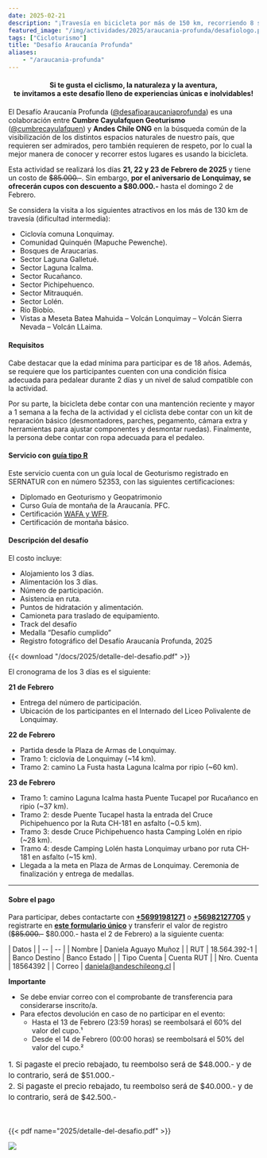 ```yaml
---
date: 2025-02-21
description: "¡Travesía en bicicleta por más de 150 km, recorriendo 8 sectores de la comuna de Lonquimay en La Araucanía!"
featured_image: "/img/actividades/2025/araucania-profunda/desafiologo.png"
tags: ["Cicloturismo"]
title: "Desafío Araucanía Profunda"
aliases:
    - "/araucania-profunda"
---
```


<h4 style="text-align: center; margin-bottom: 20px;"><b>
    Si te gusta el ciclismo, la naturaleza y la aventura,<br style="margin-bottom: 5px">
    te invitamos a este desafío lleno de experiencias únicas e inolvidables!
</b></h4>

El Desafío Araucanía Profunda ([@desafioaraucaniaprofunda](https://www.instagram.com/desafioaraucaniaprofunda/)) es una colaboración entre **Cumbre Cayulafquen Geoturismo** ([@cumbrecayulafquen](https://www.instagram.com/cumbrecayulafquen/)) y **Andes Chile ONG** en la búsqueda común de la visibilización de los distintos espacios naturales de nuestro país, que requieren ser admirados, pero también requieren de respeto, por lo cual la mejor manera de conocer y recorrer estos lugares es usando la bicicleta.

Esta actividad se realizará los días **21, 22 y 23 de Febrero de 2025** y tiene un costo de ~~$85.000.-~~. Sin embargo, **por el aniversario de Lonquimay, se ofrecerán cupos con descuento a $80.000.-** hasta el domingo 2 de Febrero.

Se considera la visita a los siguientes atractivos en los más de 130 km de travesía (dificultad intermedia):

- Ciclovía comuna Lonquimay.
- Comunidad Quinquén (Mapuche Pewenche).
- Bosques de Araucarias.
- Sector Laguna Galletué.
- Sector Laguna Icalma.
- Sector Rucañanco.
- Sector Pichipehuenco.
- Sector Mitrauquén.
- Sector Lolén.
- Río Biobío.
- Vistas a Meseta Batea Mahuida – Volcán Lonquimay – Volcán Sierra Nevada –
Volcán LLaima.

#### **Requisitos**

Cabe destacar que la edad mínima para participar es de 18 años. Además, se requiere que los participantes cuenten con una condición física adecuada para pedalear durante 2 días y un nivel de salud compatible con la actividad. 

Por su parte, la bicicleta debe contar con una mantención reciente y mayor a 1 semana a la fecha de la actividad y el ciclista debe contar con un kit de reparación básico (desmontadores, parches, pegamento, cámara extra y herramientas para ajustar componentes y desmontar ruedas). Finalmente, la persona debe contar con ropa adecuada para el pedaleo.

#### **Servicio con [guía tipo R](https://portalserviciosturisticos.sernatur.cl/formalizate/sello-r/)**

Este servicio cuenta con un guía local de Geoturismo registrado en SERNATUR con en número 52353, con las siguientes certificaciones:

- Diplomado en Geoturismo y Geopatrimonio
- Curso Guía de montaña de la Araucanía. PFC.
- Certificación [WAFA y WFR](https://norteoutdoor.com/cursos/wafa-y-wfr/).
- Certificación de montaña básico.

#### **Descripción del desafío**

El costo incluye:

- Alojamiento los 3 días.
- Alimentación los 3 días.
- Número de participación.
- Asistencia en ruta.
- Puntos de hidratación y alimentación.
- Camioneta para traslado de equipamiento.
- Track del desafío
- Medalla “Desafío cumplido”
- Registro fotográfico del Desafío Araucanía Profunda, 2025

{{< download "/docs/2025/detalle-del-desafio.pdf" >}}


El cronograma de los 3 días es el siguiente:

**21 de Febrero**

- Entrega del número de participación.
- Ubicación de los participantes en el Internado del Liceo Polivalente de Lonquimay.

**22 de Febrero**

- Partida desde la Plaza de Armas de Lonquimay.
- Tramo 1: ciclovía de Lonquimay (~14 km).
- Tramo 2: camino La Fusta hasta Laguna Icalma por ripio (~60 km).

**23 de Febrero**

- Tramo 1: camino Laguna Icalma hasta Puente Tucapel por Rucañanco en ripio (~37 km).
- Tramo 2: desde Puente Tucapel hasta la entrada del Cruce Pichipehuenco por la Ruta CH-181 en asfalto (~0.5 km).
- Tramo 3: desde Cruce Pichipehuenco hasta Camping Lolén en ripio (~28 km).
- Tramo 4: desde Camping Lolén hasta Lonquimay urbano por ruta CH-181 en asfalto (~15 km).
- Llegada a la meta en Plaza de Armas de Lonquimay. Ceremonia de finalización y entrega de medallas.

---

#### **Sobre el pago**

Para participar, debes contactarte con [**+56991981271**](https://wa.me/56991981271) o [**+56982127705**](https://wa.me/56982127705) y registrarte en [**este formulario único**](https://forms.gle/zHWJZ9ESH7rRd42v8) y transferir el valor de registro (~~$85.000.-~~ $80.000.- hasta el 2 de Febrero) a la siguiente cuenta:

| Datos |
| -- | -- |
| Nombre | Daniela Aguayo Muñoz |
| RUT | 18.564.392-1 |
| Banco Destino | Banco Estado |
| Tipo Cuenta | Cuenta RUT |
| Nro. Cuenta | 18564392 |
| Correo | daniela@andeschileong.cl |

**Importante**

- Se debe enviar correo con el comprobante de transferencia para considerarse inscrito/a.
- Para efectos devolución en caso de no participar en el evento:
    - Hasta el 13 de Febrero (23:59 horas) se reembolsará el 60% del valor del cupo.¹
    - Desde el 14 de Febrero (00:00 horas) se reembolsará el 50% del valor del cupo.²

<p style="font-size:15px; margin-bottom:0rem; line-height:22px"> 
    1. Si pagaste el precio rebajado, tu reembolso será de $48.000.- y de lo contrario, será de $51.000.-<br>
    2. Si pagaste el precio rebajado, tu reembolso será de $40.000.- y de lo contrario, será de $42.500.-
</p>
<br><br>

{{< pdf name="2025/detalle-del-desafio.pdf" >}}

![](/img/actividades/2025/araucania-profunda/araucaniaprofunda.png)
